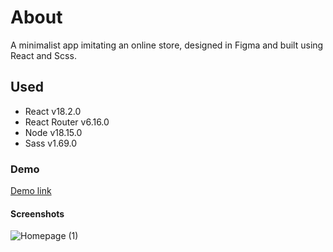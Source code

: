 # About

A minimalist app imitating an online store, designed in Figma and built using React and Scss.

## Used
- React v18.2.0
- React Router v6.16.0
- Node v18.15.0
- Sass v1.69.0


### Demo

[Demo link](https://simple-fake-commerce.netlify.app/)


#### Screenshots

![Homepage (1)](https://github.com/apekul/e-commerce/assets/22819317/ae810ef7-ceff-4285-81a4-85eba86e551b)
